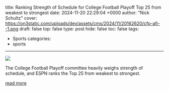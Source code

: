 title: Ranking Strength of Schedule for College Football Playoff Top 25 from weakest to strongest
date: 2024-11-20 22:29:04 +0000
author: "Nick Schultz"
cover: https://on3static.com/uploads/dev/assets/cms/2024/11/20162620/cfp-afi--1.png
draft: false
top: false
type: post
hide: false
toc: false
tags:
  - Sports
categories:
  - sports
---

![](https://on3static.com/uploads/dev/assets/cms/2024/11/20162620/cfp-afi--1.png)

The College Football Playoff committee heavily weighs strength of schedule, and ESPN ranks the Top 25 from weakest to strongest.

[read more](https://www.on3.com/news/ranking-strength-of-schedule-college-football-playoff-top-25-weakest-to-strongest-indiana-georgia/)
